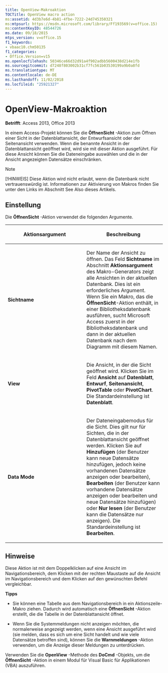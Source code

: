 ```yaml
---
title: OpenView-Makroaktion
TOCTitle: OpenView macro action
ms:assetid: 4d3b7e6d-4b81-4fbe-7222-24d745350321
ms:mtpsurl: https://msdn.microsoft.com/library/Ff193569(v=office.15)
ms:contentKeyID: 48544726
ms.date: 09/18/2015
mtps_version: v=office.15
f1_keywords:
- vbaac10.chm50135
f1_categories:
- Office.Version=v15
ms.openlocfilehash: 50346ce66d32d91a4f902adbb5600438d214e1fb
ms.sourcegitcommit: d7248f803002b31cf7fc561b03530199a9b0a8fd
ms.translationtype: MT
ms.contentlocale: de-DE
ms.lasthandoff: 11/02/2018
ms.locfileid: "25921327"
---
```

# <a name="openview-macro-action"></a>OpenView-Makroaktion


**Betrifft**: Access 2013, Office 2013

In einem Access-Projekt können Sie die **ÖffnenSicht** -Aktion zum Öffnen einer Sicht in der Datenblattansicht, der Entwurfsansicht oder der Seitenansicht verwenden. Wenn die benannte Ansicht in der Datenblattansicht geöffnet wird, wird sie mit dieser Aktion ausgeführt. Für diese Ansicht können Sie die Dateneingabe auswählen und die in der Ansicht angezeigten Datensätze einschränken.


> [!NOTE]
> <P>[!HINWEIS] Diese Aktion wird nicht erlaubt, wenn die Datenbank nicht vertrauenswürdig ist. Informationen zur Aktivierung von Makros finden Sie unter den Links im Abschnitt See Also dieses Artikels.</P>



## <a name="setting"></a>Einstellung

Die **ÖffnenSicht** -Aktion verwendet die folgenden Argumente.

<table>
<colgroup>
<col style="width: 50%" />
<col style="width: 50%" />
</colgroup>
<thead>
<tr class="header">
<th><p>Aktionsargument</p></th>
<th><p>Beschreibung</p></th>
</tr>
</thead>
<tbody>
<tr class="odd">
<td><p><strong>Sichtname</strong></p></td>
<td><p>Der Name der Ansicht zu öffnen. Das Feld <strong>Sichtname</strong> im Abschnitt <strong>Aktionsargument</strong> des Makro-Generators zeigt alle Ansichten in der aktuellen Datenbank. Dies ist ein erforderliches Argument. Wenn Sie ein Makro, das die <strong>ÖffnenSicht</strong>-Aktion enthält, in einer Bibliotheksdatenbank ausführen, sucht Microsoft Access zuerst in der Bibliotheksdatenbank und dann in der aktuellen Datenbank nach dem Diagramm mit diesem Namen.</p></td>
</tr>
<tr class="even">
<td><p><strong>View</strong></p></td>
<td><p>Die Ansicht, in der die Sicht geöffnet wird. Klicken Sie im Feld <strong>Ansicht</strong> auf <strong>Datenblatt</strong>, <strong>Entwurf</strong>, <strong>Seitenansicht</strong>, <strong>PivotTable</strong> oder <strong>PivotChart</strong>. Die Standardeinstellung ist <strong>Datenblatt</strong>.</p></td>
</tr>
<tr class="odd">
<td><p><strong>Data Mode</strong></p></td>
<td><p>Der Dateneingabemodus für die Sicht. Dies gilt nur für Sichten, die in der Datenblattansicht geöffnet werden. Klicken Sie auf <strong>Hinzufügen</strong> (der Benutzer kann neue Datensätze hinzufügen, jedoch keine vorhandenen Datensätze anzeigen oder bearbeiten), <strong>Bearbeiten</strong> (der Benutzer kann vorhandene Datensätze anzeigen oder bearbeiten und neue Datensätze hinzufügen) oder <strong>Nur lesen</strong> (der Benutzer kann die Datensätze nur anzeigen). Die Standardeinstellung ist <strong>Bearbeiten</strong>.</p></td>
</tr>
</tbody>
</table>


## <a name="remarks"></a>Hinweise

Diese Aktion ist mit dem Doppelklicken auf eine Ansicht im Navigationsbereich, dem Klicken mit der rechten Maustaste auf die Ansicht im Navigationsbereich und dem Klicken auf den gewünschten Befehl vergleichbar.

**Tipps**

  - Sie können eine Tabelle aus dem Navigationsbereich in ein Aktionszeile-Makro ziehen. Dadurch wird automatisch eine **ÖffnenSicht** -Aktion erstellt, die die Tabelle in der Datenblattansicht öffnet.

  - Wenn Sie die Systemmeldungen nicht anzeigen möchten, die normalerweise angezeigt werden, wenn eine Ansicht ausgeführt wird (sie melden, dass es sich um eine Sicht handelt und wie viele Datensätze betroffen sind), können Sie die **Warnmeldungen** -Aktion verwenden, um die Anzeige dieser Meldungen zu unterdrücken.

Verwenden Sie die **OpenView** -Methode des **DoCmd** -Objekts, um die **ÖffnenSicht** -Aktion in einem Modul für Visual Basic für Applikationen (VBA) auszuführen.

